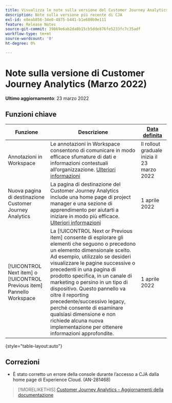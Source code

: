 ```yaml
---
title: Visualizza le note sulla versione del Customer Journey Analytics corrente
description: Note sulla versione più recente di CJA
exl-id: e8eab856-34e0-4875-b441-b1e680b9e111
feature: Release Notes
source-git-commit: 39869e6ab2da8b15cb5dde876fe5233fc7c35adf
workflow-type: tm+mt
source-wordcount: '0'
ht-degree: 0%

---
```


# Note sulla versione di Customer Journey Analytics (Marzo 2022)

**Ultimo aggiornamento**: 23 marzo 2022

## Funzioni chiave

| Funzione | Descrizione | [Data definita](/help/release-notes/releases.md) |
| ----------- | ---------- | ----- |
| Annotazioni in Workspace | Le annotazioni in Workspace consentono di comunicare in modo efficace sfumature di dati e informazioni contestuali all’organizzazione. [Ulteriori informazioni](/help/components/annotations/overview.md) | Il rollout graduale inizia il 23 marzo 2022 |
| Nuova pagina di destinazione Customer Journey Analytics | La pagina di destinazione del Customer Journey Analytics include una home page di project manager e una sezione di apprendimento per aiutarti a iniziare in modo più efficace. [Ulteriori informazioni](/help/getting-started/landing.md) | 1 aprile 2022 |
| [!UICONTROL Next item] o [!UICONTROL Previous item] Pannello Workspace | La [!UICONTROL Next or Previous item] consente di esplorare gli elementi che seguono o precedono un elemento dimensionale scelto. Ad esempio, utilizzalo se desideri visualizzare le pagine successive o precedenti in una pagina di prodotto specifica, in un canale di marketing o persino in un tipo di dispositivo. Questo pannello va oltre il reporting precedente/successivo legacy, perché consente di esaminare qualsiasi dimensione e non richiede alcuna nuova implementazione per ottenere informazioni approfondite. | 1 aprile 2022 |

{style=&quot;table-layout:auto&quot;}

## Correzioni

* È stato corretto un errore della console durante l’accesso a CJA dalla home page di Experience Cloud. (AN-281468)

>[!MORELIKETHIS]
>[Customer Journey Analytics - Aggiornamenti della documentazione](/help/release-notes/doc-changes.md)

